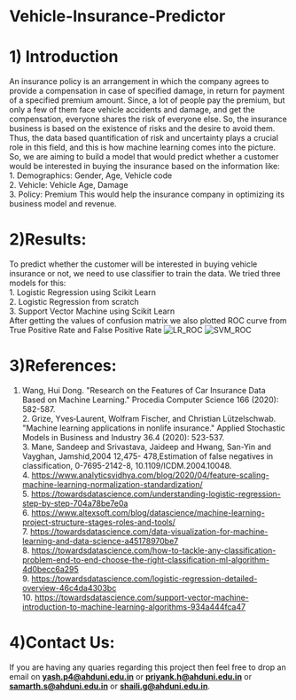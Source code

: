 # Vehicle-Insurance-Predictor
# 1) Introduction
An insurance policy is an arrangement in which the company agrees to provide a compensation in case of specified damage, in return for payment of a specified premium amount. Since, a lot of people pay the premium, but only a few of them face vehicle accidents and damage, and get the compensation, everyone shares the risk of everyone else. So, the insurance business is based on the existence of risks and the desire to avoid them. Thus, the data based quantification of risk and uncertainty plays a crucial role in this field, and this is how machine learning comes into the picture. So, we are aiming to build a model that would predict whether a customer would be interested in buying the insurance based on the information like:
<br />1. Demographics: Gender, Age, Vehicle code<br />
         2. Vehicle: Vehicle Age, Damage<br />
         3. Policy: Premium
This would help the insurance company in optimizing its business model and revenue.

# 2)Results:
To predict whether the customer will be interested in buying vehicle insurance or not, we need to use classifier to
train the data. We tried three models for this:
<br />1. Logistic Regression using Scikit Learn<br />
         2. Logistic Regression from scratch<br />
         3. Support Vector Machine using Scikit Learn<br />
After getting the values of confusion matrix we also plotted ROC curve from True Positive Rate and False Positive Rate
![LR_ROC](https://user-images.githubusercontent.com/47913479/114299305-23d97780-9ad8-11eb-8d08-77d6fcfee73e.png)
![SVM_ROC](https://user-images.githubusercontent.com/47913479/114299299-20de8700-9ad8-11eb-8472-6d47a58625df.png)

# 3)References:
1. Wang, Hui Dong. "Research on the Features of Car Insurance Data Based on Machine Learning." Procedia Computer Science 166 (2020): 582-587.<br />
          2. Grize, Yves‐Laurent, Wolfram Fischer, and Christian Lützelschwab. "Machine learning applications in nonlife insurance." Applied Stochastic Models in Business and Industry 36.4 (2020): 523-537.<br />
          3. Mane, Sandeep and Srivastava, Jaideep and Hwang, San-Yin and Vayghan, Jamshid,2004 12,475- 478,Estimation of false negatives in classification, 0-7695-2142-8, 10.1109/ICDM.2004.10048.<br />
          4. https://www.analyticsvidhya.com/blog/2020/04/feature-scaling-machine-learning-normalization-standardization/ <br />
          5. https://towardsdatascience.com/understanding-logistic-regression-step-by-step-704a78be7e0a <br />
          6. https://www.altexsoft.com/blog/datascience/machine-learning-project-structure-stages-roles-and-tools/ <br />
          7. https://towardsdatascience.com/data-visualization-for-machine-learning-and-data-science-a45178970be7 <br />
          8. https://towardsdatascience.com/how-to-tackle-any-classification-problem-end-to-end-choose-the-right-classification-ml-algorithm-4d0becc6a295 <br />
          9. https://towardsdatascience.com/logistic-regression-detailed-overview-46c4da4303bc <br />
          10. https://towardsdatascience.com/support-vector-machine-introduction-to-machine-learning-algorithms-934a444fca47 <br />

# 4)Contact Us:
If you are having any quaries regarding this project then feel free to drop an email on **yash.p4@ahduni.edu.in** or  **priyank.h@ahduni.edu.in** or **samarth.s@ahduni.edu.in** or **shaili.g@ahduni.edu.in**.
